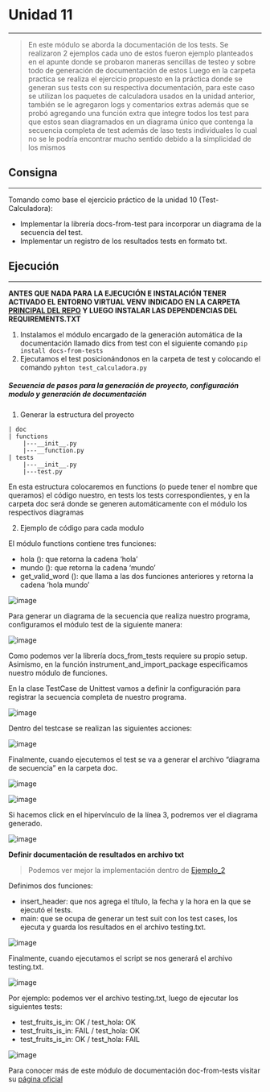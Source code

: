 # Unidad 11
---
>En este módulo se aborda la documentación de los tests.
>Se realizaron 2 ejemplos cada uno de estos fueron ejemplo planteados en el apunte donde se probaron maneras sencillas de testeo y sobre todo de generación de documentación de estos
>Luego en la carpeta practica se realiza el ejercicio propuesto en la práctica donde se generan sus tests con su respectiva documentación, para este caso se utilizan los paquetes de calculadora usados en la unidad anterior, también se le agregaron logs y comentarios extras además que se probó agregando una función extra que integre todos los test para que estos sean diagramados en un diagrama único que contenga la secuencia completa de test además de laso tests individuales lo cual no se le podría encontrar mucho sentido debido a la simplicidad de los mismos

## Consigna
---
Tomando como base el ejercicio práctico de la unidad 10
(Test-Calculadora):
* Implementar la librería docs-from-test para incorporar un diagrama
de la secuencia del test.
* Implementar un registro de los resultados tests en formato txt.

## Ejecución
---

**ANTES QUE NADA PARA LA EJECUCIÓN E INSTALACIÓN TENER ACTIVADO EL ENTORNO VIRTUAL VENV INDICADO EN LA CARPETA [PRINCIPAL DEL REPO](https://github.com/alego125/timmit-data-engineer-by-alkemy) Y LUEGO INSTALAR LAS DEPENDENCIAS DEL REQUIREMENTS.TXT**

1) Instalamos el módulo encargado de la generación automática de la documentación llamado dics from test con el siguiente comando <code>pip install docs-from-tests</code>
2) Ejecutamos el test posicionándonos en la carpeta de test y colocando el comando <code>pyhton test_calculadora.py</code>

##### Secuencia de pasos para la generación de proyecto, configuración modulo y generación de documentación

1) Generar la estructura del proyecto

~~~
| doc
| functions
    |---__init__.py
    |---__function.py
| tests
    |---__init__.py
    |---test.py
~~~

En esta estructura colocaremos en functions (o puede tener el nombre que queramos) el código nuestro, en tests los tests correspondientes, y en la carpeta doc será donde se generen automáticamente con el módulo los respectivos diagramas

2) Ejemplo de código para cada modulo

El módulo functions contiene tres funciones:
* hola (): que retorna la cadena ‘hola’
* mundo (): que retorna la cadena ‘mundo’
* get_valid_word (): que llama a las dos funciones anteriores y
retorna la cadena ‘hola mundo’

![image](https://user-images.githubusercontent.com/76167482/201480159-53f37537-563d-4478-952a-0be7912fc934.png)

Para generar un diagrama de la secuencia que realiza nuestro
programa, configuramos el módulo test de la siguiente manera:

![image](https://user-images.githubusercontent.com/76167482/201480169-2b171d0f-17e1-4e16-a4ec-c54ae9e198b7.png)

Como podemos ver la librería docs_from_tests requiere su propio
setup. Asimismo, en la función instrument_and_import_package
especificamos nuestro módulo de funciones.

En la clase TestCase de Unittest vamos a definir la configuración para
registrar la secuencia completa de nuestro programa.

![image](https://user-images.githubusercontent.com/76167482/201480185-9d5a373e-f373-41cd-9554-17caaf452b26.png)

Dentro del testcase se realizan las siguientes acciones:

![image](https://user-images.githubusercontent.com/76167482/201480192-681b6a78-b3b7-4922-a739-f54718ea473d.png)

Finalmente, cuando ejecutemos el test se va a generar el archivo
“diagrama de secuencia” en la carpeta doc.

![image](https://user-images.githubusercontent.com/76167482/201480205-398efdfc-b366-4216-8f60-8ddca5359a38.png)

![image](https://user-images.githubusercontent.com/76167482/201480211-1eb35202-1aa5-4f2f-83cf-226e071004f3.png)

Si hacemos click en el hipervínculo de la línea 3, podremos ver el
diagrama generado.

![image](https://user-images.githubusercontent.com/76167482/201480226-63accc27-9ab3-451c-a27a-119517dcc579.png)

**Definir documentación de resultados en archivo txt**

>Podemos ver mejor la implementación dentro de [Ejemplo_2](https://github.com/alego125/timmit-data-engineer-by-alkemy/tree/develop/Unidad%2011/Ejemplo_2)

Definimos dos funciones:

* insert_header: que nos agrega el título, la fecha y la hora en la que
se ejecutó el tests.
* main: que se ocupa de generar un test suit con los test cases, los
ejecuta y guarda los resultados en el archivo testing.txt.

![image](https://user-images.githubusercontent.com/76167482/201480286-a65963d0-7e64-447a-a0d6-8a7bfc9571b6.png)

Finalmente, cuando ejecutamos el script se nos generará el archivo
testing.txt.

![image](https://user-images.githubusercontent.com/76167482/201480292-8420cdd0-86a6-45bd-b521-7c01943bbe05.png)

Por ejemplo: podemos ver el archivo testing.txt, luego de ejecutar los
siguientes tests:
* test_fruits_is_in: OK / test_hola: OK
* test_fruits_is_in: FAIL / test_hola: OK
* test_fruits_is_in: OK / test_hola: FAIL

![image](https://user-images.githubusercontent.com/76167482/201480304-2175a26c-5f74-4ccc-a768-3ed8f2904a91.png)

Para conocer más de este módulo de documentación doc-from-tests visitar su [página oficial](https://pypi.org/project/docs-from-tests/)